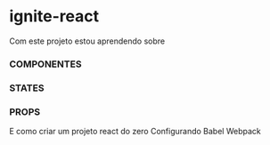# ignite-react

Com este projeto estou aprendendo sobre 

### COMPONENTES
### STATES
### PROPS 
 E como criar um projeto react do zero
 Configurando Babel Webpack 
